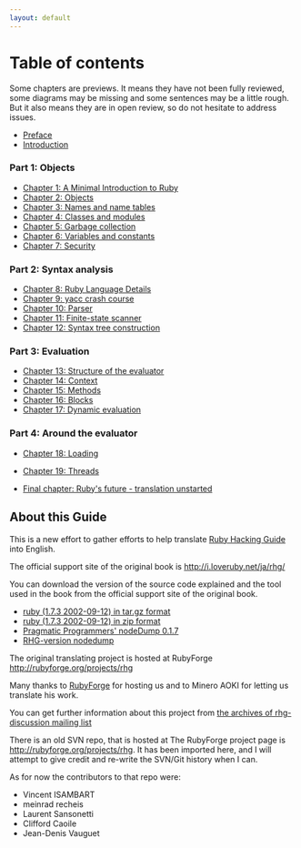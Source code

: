 ```yaml
---
layout: default
---
```


Table of contents
=================

Some chapters are previews. It means they have not been fully reviewed,
some diagrams may be missing and some sentences may be a little
rough. But it also means they are in open review, so do not hesitate
to address issues.

* [Preface](preface)
* [Introduction](intro)

### Part 1: Objects

* [Chapter 1: A Minimal Introduction to Ruby](minimum)
* [Chapter 2: Objects](object)
* [Chapter 3: Names and name tables](name)
* [Chapter 4: Classes and modules](class)
* [Chapter 5: Garbage collection](gc)
* [Chapter 6: Variables and constants](variable)
* [Chapter 7: Security](security)

### Part 2: Syntax analysis

* [Chapter 8: Ruby Language Details](spec)
* [Chapter 9: yacc crash course](yacc)
* [Chapter 10: Parser](parser)
* [Chapter 11: Finite-state scanner](contextual)
* [Chapter 12: Syntax tree construction](syntree)

### Part 3: Evaluation

* [Chapter 13: Structure of the evaluator](evaluator)
* [Chapter 14: Context](module)
* [Chapter 15: Methods](method)
* [Chapter 16: Blocks](iterator)
* [Chapter 17: Dynamic evaluation](anyeval)

### Part 4: Around the evaluator

* [Chapter 18: Loading](load)
* [Chapter 19: Threads](thread)

* [Final chapter: Ruby's future - translation unstarted](fin)

About this Guide
----------------

This is a new effort to gather efforts to help translate
[Ruby Hacking Guide](http://i.loveruby.net/ja/rhg/book/) into English.

The official support site of the original book is
http://i.loveruby.net/ja/rhg/

You can download the version of the source code explained and
the tool used in the book
from the official support site of the original book.
* [ruby (1.7.3 2002-09-12) in tar.gz format](http://i.loveruby.net/ja/rhg/ar/ruby-rhg.tar.gz)
* [ruby (1.7.3 2002-09-12) in zip format](http://i.loveruby.net/ja/rhg/ar/ruby-rhg.zip)
* [Pragmatic Programmers' nodeDump 0.1.7](http://i.loveruby.net/ja/rhg/ar/nodeDump-0.1.7.tgz)
* [RHG-version nodedump](http://i.loveruby.net/ja/rhg/ar/nodedump-rhg.tar.gz)

The original translating project is hosted at RubyForge
http://rubyforge.org/projects/rhg

Many thanks to [RubyForge](http://rubyforge.org) for hosting us and to
Minero AOKI for letting us translate his work.

You can get further information about this project from
[the archives of rhg-discussion mailing list](http://rubyforge.org/pipermail/rhg-discussion/)

There is an old SVN repo, that is hosted at
The RubyForge project page is http://rubyforge.org/projects/rhg.
It has been imported here, and I will attempt to give credit and re-write the
SVN/Git history when I can.

As for now the contributors to that repo were:

* Vincent ISAMBART
* meinrad recheis
* Laurent Sansonetti
* Clifford Caoile
* Jean-Denis Vauguet

